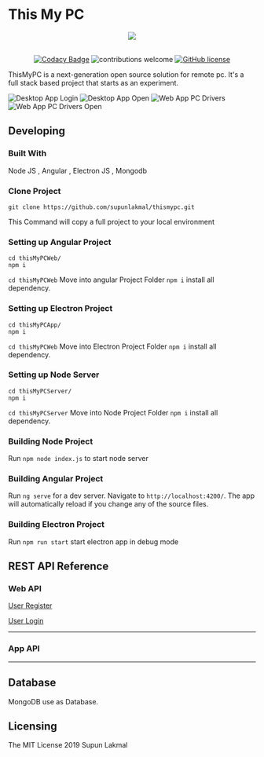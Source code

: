 # This My PC

<div align="center">
    <a href="http://thismypc.com/">
        <img src="http://thismypc.com/assets/images/logo/logo-mini.png">
    </a>
</div>
<br />

<div align="center">

[![Codacy Badge](https://api.codacy.com/project/badge/Grade/5b677e607def4466b8084eb76be4f0d7)](https://app.codacy.com/app/supunlakmal/thismypc?utm_source=github.com&utm_medium=referral&utm_content=supunlakmal/thismypc&utm_campaign=Badge_Grade_Dashboard)
![contributions welcome](https://img.shields.io/badge/contributions-welcome-brightgreen.svg?style=flat)  [![GitHub license](https://img.shields.io/badge/license-MIT-blue.svg?style=flat-square)](https://github.com/your/your-project/blob/master/LICENSE)
</div>

ThisMyPC is a next-generation open source solution for remote pc. It's a full stack based project that starts as an experiment.

![Desktop App  Login ](https://raw.githubusercontent.com/supunlakmal/thismypc/master/thisMyPCWeb/src/assets/images/screen/app-login.PNG)
![Desktop App Open](https://raw.githubusercontent.com/supunlakmal/thismypc/master/thisMyPCWeb/src/assets/images/screen/app-home.PNG)
![Web App  PC  Drivers ](https://raw.githubusercontent.com/supunlakmal/thismypc/master/thisMyPCWeb/src/assets/images/screen/web-system.PNG)
![Web App PC Drivers Open](https://raw.githubusercontent.com/supunlakmal/thismypc/master/thisMyPCWeb/src/assets/images/screen/open-drive.PNG)


## Developing

### Built With
Node JS , Angular , Electron JS , Mongodb

### Clone Project

```shell
git clone https://github.com/supunlakmal/thismypc.git
```
This Command  will copy a full  project  to your local  environment 

### Setting up Angular Project

```shell
cd thisMyPCWeb/
npm i
```

`cd thisMyPCWeb` Move into angular Project Folder 
`npm i` install all  dependency.

### Setting up Electron Project

```shell
cd thisMyPCApp/
npm i
```

`cd thisMyPCWeb` Move into  Electron  Project Folder 
`npm i` install all  dependency.


### Setting up Node Server 

```shell
cd thisMyPCServer/
npm i
```

`cd thisMyPCServer` Move into  Node  Project Folder 
`npm i` install all  dependency.



### Building Node  Project

Run `npm node index.js` to start node server


### Building Angular Project

Run `ng serve` for a dev server. Navigate to `http://localhost:4200/`. The app will automatically reload if you change any of the source files.

### Building Electron  Project

Run `npm run start` start electron app in debug mode

## REST  API Reference

### Web API

[User Register](api/UserRegister.md)

[User Login](api/LoginFromWeb.md)



---
### App API
---

## Database

MongoDB use as Database. 

## Licensing

The MIT License 2019 Supun Lakmal